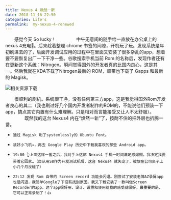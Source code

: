 ```yaml
---
title: Nexus 4 焕然一新
date: 2018-11-16 22:50
categories: Life's
permalink:  my-nexus-4-renewed
---
```


　　感觉今天 So lucky！
　　<!-- more -->
　　中午无意间的随手给一直放在办公桌上的nexus 4充电🔋。后来趁着整理 chrome 书签的间隙，开机玩了玩。发现系统是年初刷进去的了，后面开发调试应用的过程中在里面又安装了很多杂乱的app，想着要不要恢复出厂一下干净一些。谷歌搜索手机当前 Rom 的名称后，发现作者还有在更新这个系统：Nitrogen。瞬间觉得国外的开发者真的比国内良心，这是其一。然后我就在XDA下载了Nitrogen最新的 ROM，顺带也下载了 Gapps 和最新的 Magisk。

![](https://ws3.sinaimg.cn/large/006tNbRwgy1fxaaiyhu71j311g09k400.jpg "相关资源下载")

　　很顺利的刷机。系统很干净，没有任何第三方app，这是我觉得国外Rom开发者良心的其二（我也刷过好几个国内开发者制作的ROM的，不能说他们预装一下app，搞点其它内置有什么难理解。只是相对而言能接受又让人不太舒服）。
　　
　　既然我的这台 Nexus4 内在“焕然一新”了，按耐不住的把外层也折腾一番。
    
*     通过 Magisk 刷了systemlessly的 Ubuntu Font。
*     装好小飞机✈️，再去 Google Play 历史中下载我喜欢的那些 Android app。
*     19:00 👆上面这样一番之后，我对手上这部 Nexus4 手机一时间满足感爆棚，我决定我要带着它回家…（自从用S8作为开发测试机后，这台 Nexus4 就失宠了，被放在公司桌子上小几个月没碰了）
*     22:12 发现 Rom 自带的 Screen record 功能会闪退。刚尝试了安装老牌AZ录屏app也是闪退，我简单Google了下没有找到原因。我又下载安装了一款叫做Screen Recorder的app，这个app很好用，设计、设置和使用给我的感受就很好，最重要的是，它可以正常录制了！👍